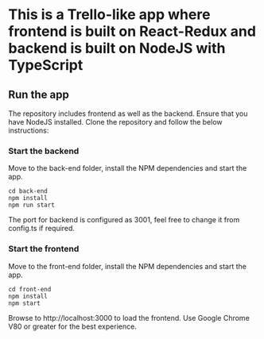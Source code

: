 # This is a Trello-like app where frontend is built on React-Redux and backend is built on NodeJS with TypeScript

## Run the app

The repository includes frontend as well as the backend. 
Ensure that you have NodeJS installed.
Clone the repository and follow the below instructions:

### Start the backend

Move to the back-end folder, install the NPM dependencies and start the app.
```
cd back-end
npm install
npm run start
```
The port for backend is configured as 3001, feel free to change it from config.ts if required.

### Start the frontend

Move to the front-end folder, install the NPM dependencies and start the app.
```
cd front-end
npm install
npm start
```
Browse to http://localhost:3000 to load the frontend. Use Google Chrome V80 or greater for the best experience.

